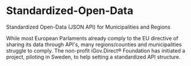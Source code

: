 # Standardized-Open-Data
Standardized Open-Data (JSON API) for Municipalities and Regions

While most European Parlaments already comply to the EU directive of sharing its data through API's, many regions/counties and municipalities struggle to comply. The non-profit iGov.Direct® Foundation has initiated a project, piloting in Sweden, to help setting a standardized API structure.
